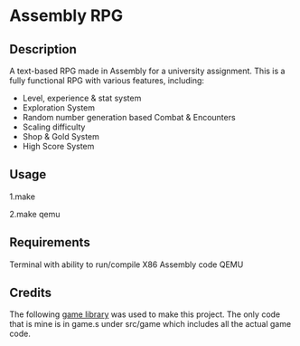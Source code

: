 # Assembly RPG

## Description
A text-based RPG made in Assembly for a university assignment. This is a fully functional RPG with various features, including:

* Level, experience & stat system
* Exploration System
* Random number generation based Combat & Encounters
* Scaling difficulty
* Shop & Gold System
* High Score System

## Usage
1.make

2.make qemu

## Requirements
Terminal with ability to run/compile X86 Assembly code
QEMU

## Credits
The following [game library](https://github.com/thegeman/gamelib-x64) was used to make this project. The only code that is mine is in game.s under src/game which includes all the actual game code.
